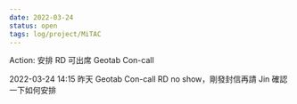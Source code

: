 ```yaml
---
date: 2022-03-24
status: open
tags: log/project/MiTAC
---
```



Action: 安排 RD 可出席 Geotab Con-call

2022-03-24 14:15
昨天 Geotab Con-call RD no show，剛發封信再請 Jin 確認一下如何安排